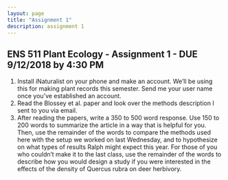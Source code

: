 ```yaml
---
layout: page
title: "Assignment 1"
description: assignment 1
---
```


## ENS 511 Plant Ecology - Assignment 1 - DUE 9/12/2018 by 4:30 PM

1. Install iNaturalist on your phone and make an account. We’ll be using this for making plant records this semester. Send me your user name once you’ve established an account.
2. Read the Blossey et al. paper and look over the methods description I sent to you via email.
3. After reading the papers, write a 350 to 500 word response. Use 150 to 200 words to summarize the article in a way that is helpful for you. Then, use the remainder of the words to compare the methods used here with the setup we worked on last Wednesday, and to hypothesize on what types of results Ralph might expect this year. For those of you who couldn’t make it to the last class, use the remainder of the words to describe how you would design a study if you were interested in the effects of the density of Quercus rubra on deer herbivory.